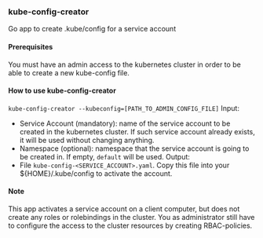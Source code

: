 ### kube-config-creator
Go app to create .kube/config for a service account

#### Prerequisites
You must have an admin access to the kubernetes cluster in order to be able to create a new kube-config file.

#### How to use kube-config-creator
```kube-config-creator --kubeconfig=[PATH_TO_ADMIN_CONFIG_FILE]```
Input:
* Service Account (mandatory): name of the service account to be created in the kubernetes cluster. If such service account already exists, it will be used without changing anything.
* Namespace (optional): namespace that the service account is going to be created in. If empty, `default` will be used.
Output:
* File `kube-config-<SERVICE_ACCOUNT>.yaml`. Copy this file into your ${HOME}/.kube/config to activate the account.

#### Note
This app activates a service account on a client computer, but does not create any roles or rolebindings in the cluster. You as administrator still have to configure the access to the cluster resources by creating RBAC-policies.
